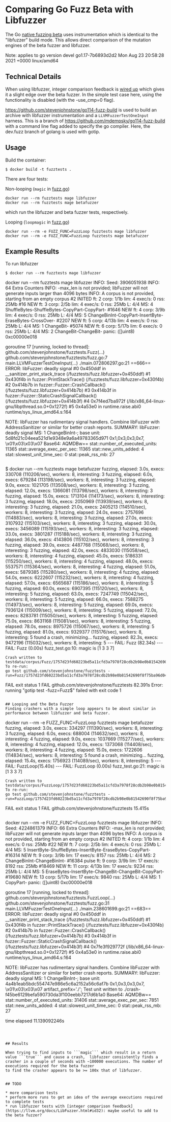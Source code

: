 # Comparing Go Fuzz Beta with Libfuzzer

The Go [native fuzzing beta](https://blog.golang.org/fuzz-beta) uses instrumentation
which is identical to the "libfuzzer" build mode. This allows direct comparison of
the mutation engines of the beta fuzzer and libfuzzer.

Note: applies to go version devel go1.17-7b6893d2d2 Mon Aug 23 20:58:28 2021 +0000 linux/amd64

## Technical Details

When using libfuzzer, integer comparison feedback is [wired up](https://golang.org/src/runtime/libfuzzer.go)
which gives it a slight edge over the beta fuzzer. In the simple test case here, using
the functionality is disabled (with the -use_cmp=0 flag).

https://github.com/stevenjohnstone/go114-fuzz-build is used to build an archive with libfuzzer instrumentation and
a ```LLVMFuzzerTestOneInput``` harness. This is a branch of https://github.com/mdempsky/go114-fuzz-build with a
command line flag added to specify the go compiler. Here, the dev.fuzz branch of golang is used with gotip.


## Usage

Build the container:

```
$ docker build -t fuzztests .
```

There are four tests:

Non-looping (```magic``` in [fuzz.go](/fuzz.go))
```
docker run --rm fuzztests mage libfuzzer
docker run --rm fuzztests mage betafuzzer
```
which run the libfuzzer and beta fuzzer tests, respectively.


Looping (```loopmagic``` in [fuzz.go](/fuzz.go))
```
docker run --rm -e FUZZ_FUNC=FuzzLoop fuzztests mage libfuzzer
docker run --rm -e FUZZ_FUNC=FuzzLoop fuzztests mage betafuzzer
```


## Example Results

To run libfuzzer
```
$ docker run --rm fuzztests mage libfuzzer
```
docker run --rm fuzztests mage libfuzzer
INFO: Seed: 3906051938
INFO: 64 Extra Counters
INFO: -max_len is not provided; libFuzzer will not generate inputs larger than 4096 bytes
INFO: A corpus is not provided, starting from an empty corpus
#2	INITED ft: 2 corp: 1/1b lim: 4 exec/s: 0 rss: 25Mb
#16	NEW    ft: 3 corp: 2/5b lim: 4 exec/s: 0 rss: 25Mb L: 4/4 MS: 4 ShuffleBytes-ShuffleBytes-CopyPart-CopyPart-
#1646	NEW    ft: 4 corp: 3/9b lim: 4 exec/s: 0 rss: 25Mb L: 4/4 MS: 5 ChangeBinInt-CopyPart-InsertByte-EraseBytes-CrossOver-
#2207	NEW    ft: 5 corp: 4/13b lim: 4 exec/s: 0 rss: 25Mb L: 4/4 MS: 1 ChangeBit-
#5074	NEW    ft: 6 corp: 5/17b lim: 6 exec/s: 0 rss: 25Mb L: 4/4 MS: 2 ChangeBit-ChangeBit-
panic: ([]uint8) 0xc00000e018

goroutine 17 [running, locked to thread]:
github.com/stevenjohnstone/fuzztests.Fuzz(...)
	github.com/stevenjohnstone/fuzztests/fuzz.go:7
main.LLVMFuzzerTestOneInput(...)
	./main.072806297.go:21
==666== ERROR: libFuzzer: deadly signal
    #0 0x450ddf in __sanitizer_print_stack_trace (/fuzztests/fuzz.libfuzzer+0x450ddf)
    #1 0x430f4b in fuzzer::PrintStackTrace() (/fuzztests/fuzz.libfuzzer+0x430f4b)
    #2 0x414b7b in fuzzer::Fuzzer::CrashCallback() (/fuzztests/fuzz.libfuzzer+0x414b7b)
    #3 0x414b3f in fuzzer::Fuzzer::StaticCrashSignalCallback() (/fuzztests/fuzz.libfuzzer+0x414b3f)
    #4 0x7f4ed7ba972f  (/lib/x86_64-linux-gnu/libpthread.so.0+0x1272f)
    #5 0x4a53e0 in runtime.raise.abi0 runtime/sys_linux_amd64.s:164

NOTE: libFuzzer has rudimentary signal handlers.
      Combine libFuzzer with AddressSanitizer or similar for better crash reports.
SUMMARY: libFuzzer: deadly signal
MS: 1 ChangeBinInt-; base unit: 5d8fd21c04eea521d1e9348e9a6a49783365d971
0x1,0x3,0x3,0x7,
\x01\x03\x03\x07
Base64: AQMDBw==
stat::number_of_executed_units: 11365
stat::average_exec_per_sec:     11365
stat::new_units_added:          4
stat::slowest_unit_time_sec:    0
stat::peak_rss_mb:              27
```
```
$ docker run --rm fuzztests mage betafuzzer
fuzzing, elapsed: 3.0s, execs: 330708 (110206/sec), workers: 8, interesting: 3
fuzzing, elapsed: 6.0s, execs: 679284 (113198/sec), workers: 8, interesting: 3
fuzzing, elapsed: 9.0s, execs: 1021705 (113508/sec), workers: 8, interesting: 3
fuzzing, elapsed: 12.0s, execs: 1366081 (113798/sec), workers: 8, interesting: 3
fuzzing, elapsed: 15.0s, execs: 1713104 (114173/sec), workers: 8, interesting: 3
fuzzing, elapsed: 18.0s, execs: 2050969 (113939/sec), workers: 8, interesting: 3
fuzzing, elapsed: 21.0s, execs: 2405213 (114510/sec), workers: 8, interesting: 3
fuzzing, elapsed: 24.0s, execs: 2757696 (114883/sec), workers: 8, interesting: 3
fuzzing, elapsed: 27.0s, execs: 3107932 (115103/sec), workers: 8, interesting: 3
fuzzing, elapsed: 30.0s, execs: 3456089 (115193/sec), workers: 8, interesting: 3
fuzzing, elapsed: 33.0s, execs: 3801287 (115188/sec), workers: 8, interesting: 3
fuzzing, elapsed: 36.0s, execs: 4143806 (115102/sec), workers: 8, interesting: 3
fuzzing, elapsed: 39.0s, execs: 4487768 (115068/sec), workers: 8, interesting: 3
fuzzing, elapsed: 42.0s, execs: 4833030 (115058/sec), workers: 8, interesting: 4
fuzzing, elapsed: 45.0s, execs: 5186331 (115250/sec), workers: 8, interesting: 4
fuzzing, elapsed: 48.0s, execs: 5537571 (115364/sec), workers: 8, interesting: 4
fuzzing, elapsed: 51.0s, execs: 5879385 (115280/sec), workers: 8, interesting: 4
fuzzing, elapsed: 54.0s, execs: 6222607 (115232/sec), workers: 8, interesting: 4
fuzzing, elapsed: 57.0s, execs: 6565687 (115186/sec), workers: 8, interesting: 5
fuzzing, elapsed: 60.0s, execs: 6907395 (115120/sec), workers: 8, interesting: 5
fuzzing, elapsed: 63.0s, execs: 7247749 (115042/sec), workers: 8, interesting: 5
fuzzing, elapsed: 66.0s, execs: 7588275 (114973/sec), workers: 8, interesting: 5
fuzzing, elapsed: 69.0s, execs: 7936124 (115009/sec), workers: 8, interesting: 5
fuzzing, elapsed: 72.0s, execs: 8283781 (115050/sec), workers: 8, interesting: 5
fuzzing, elapsed: 75.0s, execs: 8631168 (115081/sec), workers: 8, interesting: 5
fuzzing, elapsed: 78.0s, execs: 8975726 (115067/sec), workers: 8, interesting: 5
fuzzing, elapsed: 81.0s, execs: 9329377 (115176/sec), workers: 8, interesting: 5
found a crash, minimizing...
fuzzing, elapsed: 82.3s, execs: 9472196 (115032/sec), workers: 8, interesting: 5
--- FAIL: Fuzz (82.34s)
        --- FAIL: Fuzz (0.00s)
            fuzz_test.go:10: magic is [1 3 3 7]
    
    Crash written to testdata/corpus/Fuzz/1757d23fd60223bd5a11cfd3a7978f28cdb2b98e0b81542690f8f75ba96d043d
    To re-run:
    go test github.com/stevenjohnstone/fuzztests -run=Fuzz/1757d23fd60223bd5a11cfd3a7978f28cdb2b98e0b81542690f8f75ba96d043d
FAIL
exit status 1
FAIL	github.com/stevenjohnstone/fuzztests	82.391s
Error: running "gotip test -fuzz=Fuzz$" failed with exit code 1
```

## Looping and the Beta Fuzzer
Finding crashers with a simple loop appears to be about similar in performance between libfuzzer and beta fuzzer.

```
docker run --rm -e FUZZ_FUNC=FuzzLoop fuzztests mage betafuzzer
fuzzing, elapsed: 3.0s, execs: 334297 (111390/sec), workers: 8, interesting: 3
fuzzing, elapsed: 6.0s, execs: 688004 (114632/sec), workers: 8, interesting: 4
fuzzing, elapsed: 9.0s, execs: 1037669 (115277/sec), workers: 8, interesting: 4
fuzzing, elapsed: 12.0s, execs: 1373068 (114408/sec), workers: 8, interesting: 4
fuzzing, elapsed: 15.0s, execs: 1722606 (114834/sec), workers: 8, interesting: 5
found a crash, minimizing...
fuzzing, elapsed: 15.4s, execs: 1756923 (114089/sec), workers: 8, interesting: 5
--- FAIL: FuzzLoop(15.40s)
        --- FAIL: FuzzLoop (0.00s)
            fuzz_test.go:21: magic is [1 3 3 7]
    
    Crash written to testdata/corpus/FuzzLoop/1757d23fd60223bd5a11cfd3a7978f28cdb2b98e0b81542690f8f75ba96d043d
    To re-run:
    go test github.com/stevenjohnstone/fuzztests -run=FuzzLoop/1757d23fd60223bd5a11cfd3a7978f28cdb2b98e0b81542690f8f75ba96d043d
FAIL
exit status 1
FAIL	github.com/stevenjohnstone/fuzztests	15.415s

```
```
docker run --rm -e FUZZ_FUNC=FuzzLoop fuzztests mage libfuzzer
INFO: Seed: 4224861379
INFO: 66 Extra Counters
INFO: -max_len is not provided; libFuzzer will not generate inputs larger than 4096 bytes
INFO: A corpus is not provided, starting from an empty corpus
#2	INITED ft: 4 corp: 1/1b lim: 4 exec/s: 0 rss: 25Mb
#22	NEW    ft: 7 corp: 2/5b lim: 4 exec/s: 0 rss: 25Mb L: 4/4 MS: 5 InsertByte-ShuffleBytes-InsertByte-EraseBytes-CopyPart-
#16314	NEW    ft: 9 corp: 3/9b lim: 17 exec/s: 8157 rss: 25Mb L: 4/4 MS: 2 ChangeBinInt-ChangeBinInt-
#16384	pulse  ft: 9 corp: 3/9b lim: 17 exec/s: 8192 rss: 25Mb
#18469	NEW    ft: 11 corp: 4/13b lim: 17 exec/s: 9234 rss: 25Mb L: 4/4 MS: 5 EraseBytes-InsertByte-ChangeBit-ChangeBit-CopyPart-
#19680	NEW    ft: 13 corp: 5/17b lim: 17 exec/s: 9840 rss: 25Mb L: 4/4 MS: 1 CopyPart-
panic: ([]uint8) 0xc00000e018

goroutine 17 [running, locked to thread]:
github.com/stevenjohnstone/fuzztests.FuzzLoop(...)
	github.com/stevenjohnstone/fuzztests/fuzz.go:31
main.LLVMFuzzerTestOneInput(...)
	./main.238601699.go:21
==683== ERROR: libFuzzer: deadly signal
    #0 0x450ddf in __sanitizer_print_stack_trace (/fuzztests/fuzz.libfuzzer+0x450ddf)
    #1 0x430f4b in fuzzer::PrintStackTrace() (/fuzztests/fuzz.libfuzzer+0x430f4b)
    #2 0x414b7b in fuzzer::Fuzzer::CrashCallback() (/fuzztests/fuzz.libfuzzer+0x414b7b)
    #3 0x414b3f in fuzzer::Fuzzer::StaticCrashSignalCallback() (/fuzztests/fuzz.libfuzzer+0x414b3f)
    #4 0x7fe3f929772f  (/lib/x86_64-linux-gnu/libpthread.so.0+0x1272f)
    #5 0x4a53e0 in runtime.raise.abi0 runtime/sys_linux_amd64.s:164

NOTE: libFuzzer has rudimentary signal handlers.
      Combine libFuzzer with AddressSanitizer or similar for better crash reports.
SUMMARY: libFuzzer: deadly signal
MS: 1 ChangeBinInt-; base unit: 4a4b1eab5bdc554747e986e5c6a2152a56c6af7b
0x1,0x3,0x3,0x7,
\x01\x03\x03\x07
artifact_prefix='./'; Test unit written to ./crash-f45be6129befa590730da3f100eebb7217d6b1a0
Base64: AQMDBw==
stat::number_of_executed_units: 31406
stat::average_exec_per_sec:     7851
stat::new_units_added:          4
stat::slowest_unit_time_sec:    0
stat::peak_rss_mb:              27

time elapsed 11.139092246s
```



## Results

When trying to find inputs to ```magic``` which result in a return value ```true``` and cause a crash,  libfuzzer consistently finds a crasher in a couple of seconds with ~100000 executions. The number of executions required for the beta fuzzer
to find the crasher appears to be >= 100x that of libfuzzer.


## TODO

* more comparison tests
* perform more runs to get an idea of the average executions required to complete tests
* run libfuzzer tests with [integer comparison feedback](https://llvm.org/docs/LibFuzzer.html#id32): maybe useful to add to the beta fuzzer?
